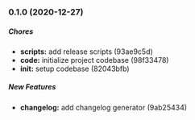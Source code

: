 ### 0.1.0 (2020-12-27)

##### Chores

* **scripts:**  add release scripts (93ae9c5d)
* **code:**  initialize project codebase (98f33478)
* **init:**  setup codebase (82043bfb)

##### New Features

* **changelog:**  add changelog generator (9ab25434)

